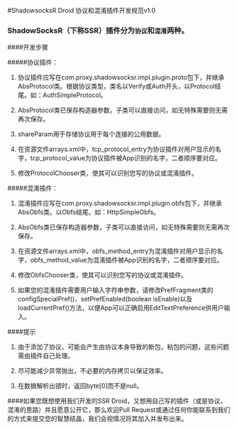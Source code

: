 #ShadowsocksR Droid 协议和混淆插件开发规范v1.0

### ShadowSocksR（下称SSR）插件分为```协议```和```混淆```两种。

####开发步骤

#####协议插件：

1. 协议插件应写在com.proxy.shadowsocksr.impl.plugin.proto包下，并继承AbsProtocol类。根据协议类型，类名以Verify或Auth开头，以Protocol结尾。如：AuthSimpleProtocol。

2. AbsProtocol类已保存构造器参数，子类可以直接访问，如无特殊需要则无需再次保存。

3. shareParam用于存储协议用于每个连接的公用数据。

4. 在资源文件arrays.xml中，tcp\_protocol\_entry为协议插件对用户显示的名字，tcp\_protocol\_value为协议插件被App识别的名字，二者顺序要对应。

5. 修改ProtocolChooser类，使其可以识别您写的协议或混淆插件。

#####混淆插件：

1. 混淆插件应写在com.proxy.shadowsocksr.impl.plugin.obfs包下，并继承AbsObfs类。以Obfs结尾。如：HttpSimpleObfs。

2. AbsObfs类已保存构造器参数，子类可以直接访问，如无特殊需要则无需再次保存。

3. 在资源文件arrays.xml中，obfs\_method\_entry为混淆插件对用户显示的名字，obfs\_method\_value为混淆插件被App识别的名字，二者顺序要对应。

4. 修改ObfsChooser类，使其可以识别您写的协议或混淆插件。

5. 如果您的混淆插件需要用户输入字符串参数，请修改PrefFragment类的configSpecialPref()、setPrefEnabled(boolean isEnable)以及loadCurrentPref()方法，以便App可以正确启用EditTextPreference供用户输入。

####提示

1. 由于添加了协议，可能会产生由协议本身导致的断包，粘包的问题，这些问题需由插件自己处理。

2. 尽可能减少异常抛出，不必要的内存拷贝以保证效率。

3. 在数据解析出错时，返回byte\[0\]而不是null。

####如果您既想使用我们开发的SSR Droid，又想用自己写的插件（或是协议，混淆的思路）并且愿意公开它，那么欢迎Pull Request或通过任何你能联系到我们的方式来提交您的智慧结晶，我们会视情况将其加入并发布出来。
